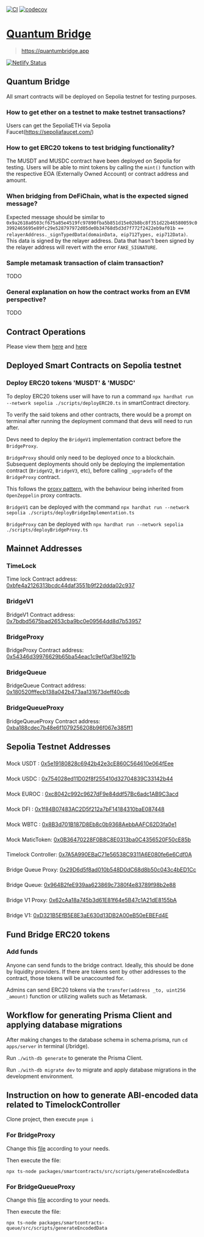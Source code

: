 [![CI](https://github.com/WavesHQ/quantum/actions/workflows/ci.yml/badge.svg)](https://github.com/WavesHQ/quantum/actions/workflows/ci.yml)
[![codecov](https://codecov.io/gh/WavesHQ/quantum/branch/main/graph/badge.svg?token=OXLL8IBZQV)](https://codecov.io/gh/WavesHQ/quantum)

# [Quantum Bridge](https://quantumbridge.app)

> https://quantumbridge.app

[![Netlify Status](https://api.netlify.com/api/v1/badges/4eaec04e-1416-4c65-843e-d7413fb81d2c/deploy-status)](https://app.netlify.com/sites/defichain-erc20-bridge/deploys)

## Quantum Bridge

All smart contracts will be deployed on Sepolia testnet for testing purposes.

### How to get ether on a testnet to make testnet transactions?

Users can get the SepoliaETH via Sepolia Faucet(https://sepoliafaucet.com/)

### How to get ERC20 tokens to test bridging functionality?

The MUSDT and MUSDC contract have been deployed on Sepolia for testing. Users will be able to mint tokens by calling the `mint()` function with the respective EOA (Externally Owned Account) or contract address and amount.

### When bridging from DeFiChain, what is the expected signed message?

Expected message should be similar to `0x9a2618a0503cf675a85e4519fc97890fba5b851d15e02b8bc8f351d22b46580059c03992465695e89fc29e528797972d05de0b34768d5d3d7f772f2422eb9af01b == relayerAddress._signTypedData(domainData, eip712Types, eip712Data)`. This data is signed by the relayer address. Data that hasn't been signed by the relayer address will revert with the error `FAKE_SIGNATURE`.

### Sample metamask transaction of claim transaction?

TODO

### General explanation on how the contract works from an EVM perspective?

TODO

## Contract Operations

Please view them [here](packages/smartcontracts/README.md) and [here](packages/smartcontracts-queue/README.md)

## Deployed Smart Contracts on Sepolia testnet

### Deploy ERC20 tokens 'MUSDT' & 'MUSDC'

To deploy ERC20 tokens user will have to run a command `npx hardhat run --network sepolia ./scripts/deployERC20.ts` in smartContract directory.

To verify the said tokens and other contracts, there would be a prompt on terminal after running the deployment command that devs will need to run after.

Devs need to deploy the `BridgeV1` implementation contract before the `BridgeProxy`.

`BridgeProxy` should only need to be deployed _once_ to a blockchain. Subsequent deployments should only be deploying the implementation contract (`BridgeV2`, `BridgeV3`, etc), before calling `_upgradeTo` of the `BridgeProxy` contract.

This follows the [proxy pattern](https://blog.openzeppelin.com/proxy-patterns/), with the behaviour being inherited from `OpenZeppelin` proxy contracts.

`BridgeV1` can be deployed with the command `npx hardhat run --network sepolia ./scripts/deployBridgeImplementation.ts`

`BridgeProxy` can be deployed with `npx hardhat run --network sepolia ./scripts/deployBridgeProxy.ts`

## Mainnet Addresses

### TimeLock

Time lock Contract address: [0xbfe4a2126313bcdc44daf3551b9f22ddda02c937](https://etherscan.io/address/0xbfe4a2126313bcdc44daf3551b9f22ddda02c937)

### BridgeV1

BridgeV1 Contract address: [0x7bdbd5675bad2653cba9bc0e09564dd8d7b53957](https://etherscan.io/address/0x7bdbd5675bad2653cba9bc0e09564dd8d7b53957)

### BridgeProxy

BridgeProxy Contract address: [0x54346d39976629b65ba54eac1c9ef0af3be1921b](https://etherscan.io/address/0x54346d39976629b65ba54eac1c9ef0af3be1921b)

### BridgeQueue

BridgeQueue Contract address: [0x180520fffecb138a042b473aa131673deff40cdb](https://etherscan.io/address/0x180520fffecb138a042b473aa131673deff40cdb)

### BridgeQueueProxy

BridgeQueueProxy Contract address: [0xba188cdec7b48e6f1079256208b96f067e385ff1](https://etherscan.io/address/0xba188cdec7b48e6f1079256208b96f067e385ff1)

## Sepolia Testnet Addresses

###

Mock USDT : [0x5e19180828c6942b42e3cE860C564610e064fEee](https://sepolia.etherscan.io/address/0x5e19180828c6942b42e3cE860C564610e064fEee)

###

Mock USDC : [0x754028ed11D02f8f255410d32704839C33142b44](https://sepolia.etherscan.io/address/0x754028ed11D02f8f255410d32704839C33142b44)

###

Mock EUROC : [0xc8042c992c9627dF9e84ddf57Bc6adc1AB9C3acd](https://sepolia.etherscan.io/address/0xc8042c992c9627dF9e84ddf57Bc6adc1AB9C3acd)

###

Mock DFI : [0x1f84B07483AC2D5f212a7bF14184310baE087448](https://sepolia.etherscan.io/address/0x1f84B07483AC2D5f212a7bF14184310baE087448)

###

Mock WBTC : [0x8B3d701B187D8Eb8c0b9368AebbAAFC62D3fa0e1](https://sepolia.etherscan.io/address/0x8B3d701B187D8Eb8c0b9368AebbAAFC62D3fa0e1)

###

Mock MaticToken: [0x0B36470228F0B8C8E0313ba0C4356520F50cE85b](https://sepolia.etherscan.io/address/0x0B36470228F0B8C8E0313ba0C4356520F50cE85b)

###

Timelock Controller: [0x7A5A990EBaC71e56538C9311A6E080fe6e6Cdf0A](https://sepolia.etherscan.io/address/0x7A5A990EBaC71e56538C9311A6E080fe6e6Cdf0A)

###

Bridge Queue Proxy: [0x29D6d5f8ad010b548D0dC68d8b50c043c4bED1Cc](https://sepolia.etherscan.io/address/0x29D6d5f8ad010b548D0dC68d8b50c043c4bED1Cc)

###

Bridge Queue: [0x964B2feE939aa623869c7380f4e83789f98b2e88](https://sepolia.etherscan.io/address/0x964B2feE939aa623869c7380f4e83789f98b2e88)

###

Bridge V1 Proxy: [0x62cAa18a745b3d61E81f64e5B47c1A21dE8155bA](https://sepolia.etherscan.io/address/0x62cAa18a745b3d61E81f64e5B47c1A21dE8155bA)

###

Bridge V1: [0xD321B5EfB5E8E3aE630d13DB2A00eB50eEBEFd4E](https://sepolia.etherscan.io/address/0xD321B5EfB5E8E3aE630d13DB2A00eB50eEBEFd4E)

## Fund Bridge ERC20 tokens

### Add funds

Anyone can send funds to the bridge contract. Ideally, this should be done by liquidity providers. If there are tokens sent by other addresses to the contract, those tokens will be unaccounted for.

Admins can send ERC20 tokens via the `transfer(address _to, uint256 _amount)` function or utilizing wallets such as Metamask.

## Workflow for generating Prisma Client and applying database migrations

After making changes to the database schema in schema.prisma, run `cd apps/server` in terminal (/bridge).

Run `./with-db generate` to generate the Prisma Client.

Run `./with-db migrate dev` to migrate and apply database migrations in the development environment.

## Instruction on how to generate ABI-encoded data related to TimelockController

Clone project, then execute `pnpm i`

### For BridgeProxy

Change this [file](packages/smartcontracts/src/scripts/generateEncodedData.ts) according to your needs.

Then execute the file:

```
npx ts-node packages/smartcontracts/src/scripts/generateEncodedData
```

### For BridgeQueueProxy

Change this [file](packages/smartcontracts-queue/src/scripts/generateEncodedData.ts) according to your needs.

Then execute the file:

```
npx ts-node packages/smartcontracts-queue/src/scripts/generateEncodedData
```
